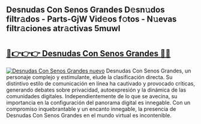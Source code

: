 ## Desnudas Con Senos Grandes D𝚎sn𝚞dos filtr𝚊dos - Parts-GjW Vid𝚎os f𝚘tos - N𝚞evas filtr𝚊ciones atr𝚊ctivas 5muwI

# <h2><a href="http://mbbzmm.tromn.icu/?c=Desnudas+Con+Senos+Grandes">🔗👉👉👉 Desnudas Con Senos Grandes 🔗🔗</a></h2>

[![Desnudas Con Senos Grandes nuevo](https://i.imgur.com/pEAQMta.gif)](http://mbbzmm.tromn.icu/?c=Desnudas+Con+Senos+Grandes)
Desnudas Con Senos Grandes, un personaje complejo y estimulante, elude la clasificación directa. Su distintivo estilo de comunicación en línea ha cautivado y provocado críticas, generando debates sobre privacidad, autoexpresión y la dinámica de las comunidades digitales. Independientemente de lo que se avecina, su importancia en la configuración del panorama digital es innegable. Con un compromiso inquebrantable y un encanto innegable, la presencia de Desnudas Con Senos Grandes en el mundo virtual es incontenible.
